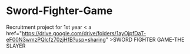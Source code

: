 # Sword-Fighter-Game
Recruitment project for 1st year
< a href="https://drive.google.com/drive/folders/1ayOjpfDaT-eF00N3wmzPQlcfz70zjHfB?usp=sharing" >SWORD FIGHTER GAME-THE SLAYER</a>
